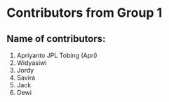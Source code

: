 # Contributors from Group 1
## Name of contributors:
1. Apriyanto JPL Tobing (Apri)
2. Widyasiwi
3. Jordy
4. Savira
5. Jack
6. Dewi
